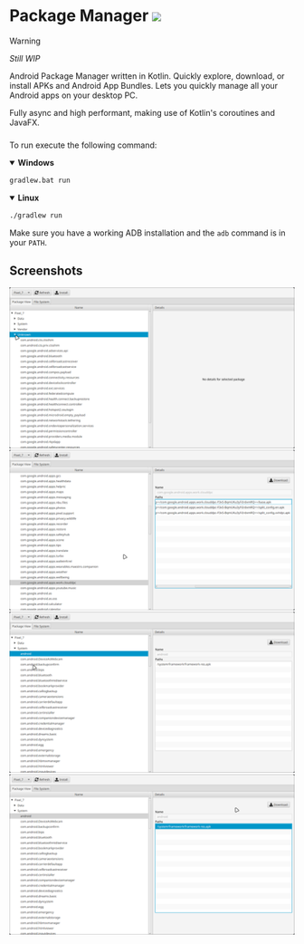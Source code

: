 # Package Manager ![](https://github.com/nimueller/packagemanager/actions/workflows/gradle.yml/badge.svg)

> [!WARNING]  
> *Still WIP*

Android Package Manager written in Kotlin. Quickly explore, download, or install APKs and Android App Bundles. Lets you quickly manage all your Android apps on your desktop PC.

Fully async and high performant, making use of Kotlin's coroutines and JavaFX.

###
To run execute the following command:
<details open>
  <summary><b>Windows</b></summary>

  ```sh
  gradlew.bat run
  ```
</details>

<details open>
  <summary><b>Linux</b></summary>

  ```sh
  ./gradlew run
  ```
</details>

Make sure you have a working ADB installation and the `adb` command is in your `PATH`.

## Screenshots
![](resources/2024-06-23-173818_hyprshot.png)
![](resources/2024-06-23-173727_hyprshot.png)
![](resources/2024-06-23-173850_hyprshot.png)
![](resources/2024-06-23-174449_hyprshot.png)
